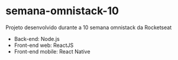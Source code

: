 # semana-omnistack-10
Projeto desenvolvido durante a 10 semana omnistack da Rocketseat

- Back-end: Node.js
- Front-end web: ReactJS
- Front-end mobile: React Native